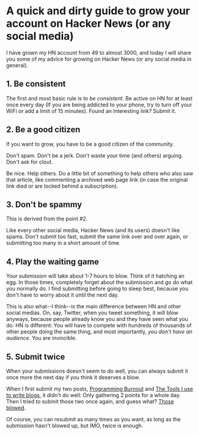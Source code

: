 # A quick and dirty guide to grow your account on Hacker News (or any social media)

I have grown my HN account from 49 to almost 3000, and today I will share you some of my advice for growing on Hacker News (or any social media in general).

## 1. Be consistent

The first and most basic rule is to *be consistent*. Be active on HN for at least once every day (If you are being addicted to your phone, try to turn off your WiFi or add a limit of 15 minutes). Found an interesting link? Submit it.

## 2. Be a good citizen

If you want to grow, you have to be a good citizen of the community.

Don't spam. Don't be a jerk. Don't waste your time (and others) arguing. Don't ask for clout.

Be nice. Help others. Do a little bit of something to help others who also saw that article, like commenting a archived web page link (in case the original link died or are locked behind a subscription).

## 3. Don't be spammy

This is derived from the point #2.

Like every other social media, Hacker News (and its users) doesn't like spams. Don't submit too fast, submit the same link over and over again, or submitting too many in a short amount of time.

## 4. Play the waiting game

Your submission will take about 1-7 hours to blow. Think of it hatching an egg. In those times, completely forget about the submission and go do what you normally do. I find submitting before going to sleep best, because you don't have to worry about it until the next day.

This is also what--I think--is the main difference between HN and other social medias. On, say, Twitter, when you tweet something, it will blow anyways, because people already know you and they have seen what you do. HN is different: You will have to compete with hundreds of thousands of other people doing the same thing, and most importantly, *you don't have an audience*. You are invincible.

## 5. Submit twice

When your submissions doesn't seem to do well, you can always submit it once more the next day if you think it deserves a blow.

When I first submit my two posts, [Programming Burnout](https://tsk.bearblog.dev/programming-burnout/) and [The Tools I use to write blogs](https://tsk.bearblog.dev/the-tools-i-use-to-write-blogs/), it didn't do well: Only gathering 2 points for a whole day. Then I tried to submit those two once again, and guess what? [Those](https://news.ycombinator.com/item?id=31455657) [blowed](https://news.ycombinator.com/item?id=31432527).

Of course, you can resubmit as many times as you want, as long as the submission hasn't blowed up, but IMO, twice is enough.